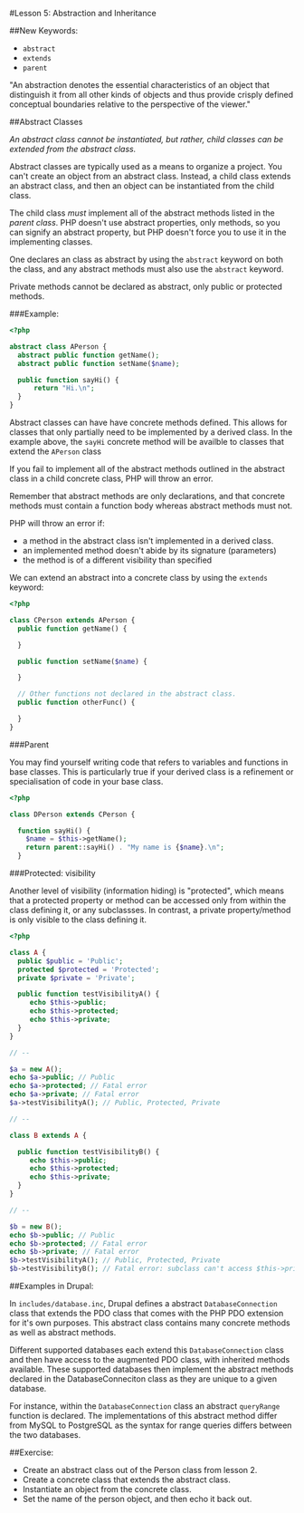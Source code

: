 #Lesson 5: Abstraction and Inheritance

##New Keywords:

 - `abstract`
 - `extends`
 - `parent`

"An abstraction denotes the essential characteristics of an object that
distinguish it from all other kinds of objects and thus provide crisply defined
conceptual boundaries relative to the perspective of the viewer."

##Abstract Classes

*An abstract class cannot be instantiated, but rather, _child classes_ can be
extended from the abstract class.*

Abstract classes are typically used as a means to organize a project.  You
can't create an object from an abstract class. Instead, a child class extends
an abstract class, and then an object can be instantiated from the child class.

The child class *must* implement all of the abstract methods listed in the
_parent class_. PHP doesn't use abstract properties, only methods, so you can
signify an abstract property, but PHP doesn't force you to use it in the
implementing classes.

One declares an class as abstract by using the `abstract` keyword on both the
class, and any abstract methods must also use the `abstract` keyword.

Private methods cannot be declared as abstract, only public or protected
methods.

###Example:

```php
<?php

abstract class APerson {
  abstract public function getName();
  abstract public function setName($name);

  public function sayHi() {
      return "Hi.\n";
  }
}
```

Abstract classes can have have concrete methods defined. This allows for
classes that only partially need to be implemented by a derived class. In the
example above, the `sayHi` concrete method will be availble to classes that
extend the `APerson` class

If you fail to implement all of the abstract methods outlined in the abstract
class in a child concrete class, PHP will throw an error.

Remember that abstract methods are only declarations, and that concrete
methods must contain a function body whereas abstract methods must not.

PHP will throw an error if:

 - a method in the abstract class isn't implemented in a derived class.
 - an implemented method doesn't abide by its signature (parameters)
 - the method is of a different visibility than specified

We can extend an abstract into a concrete class by using the `extends` keyword:

```php
<?php

class CPerson extends APerson {
  public function getName() {

  }

  public function setName($name) {

  }

  // Other functions not declared in the abstract class.
  public function otherFunc() {

  }
}
```

###Parent

You may find yourself writing code that refers to variables and functions in base classes. This is particularly true if your derived class is a refinement or specialisation of code in your base class.

```php
<?php

class DPerson extends CPerson {

  function sayHi() {
    $name = $this->getName();
    return parent::sayHi() . "My name is {$name}.\n";
  }

```

###Protected: visibility

Another level of visibility (information hiding) is "protected", which means that a protected property or method can be
accessed only from within the class defining it, or any subclassses. In contrast, a private property/method is only
visible to the class defining it.

```php
<?php

class A {
  public $public = 'Public';
  protected $protected = 'Protected';
  private $private = 'Private';

  public function testVisibilityA() {
     echo $this->public;
     echo $this->protected;
     echo $this->private;
  }
}

// --

$a = new A();
echo $a->public; // Public
echo $a->protected; // Fatal error
echo $a->private; // Fatal error
$a->testVisibilityA(); // Public, Protected, Private

// --

class B extends A {

  public function testVisibilityB() {
     echo $this->public;
     echo $this->protected;
     echo $this->private;
  }
}

// --

$b = new B();
echo $b->public; // Public
echo $b->protected; // Fatal error
echo $b->private; // Fatal error
$b->testVisibilityA(); // Public, Protected, Private
$b->testVisibilityB(); // Fatal error: subclass can't access $this->private
```

##Examples in Drupal:

In `includes/database.inc`, Drupal defines a abstract `DatabaseConnection` class that
extends the PDO class that comes with the PHP PDO extension for it's own
purposes. This abstract class contains many concrete methods as well as
abstract methods.

Different supported databases each extend this `DatabaseConnection` class and
then have access to the augmented PDO class, with inherited methods available.
These supported databases then implement the abstract methods declared in the
DatabaseConneciton class as they are unique to a given database.

For instance, within the `DatabaseConnection` class an abstract `queryRange`
function is declared. The implementations of this abstract method differ from
MySQL to PostgreSQL as the syntax for range queries differs between the two
databases.

##Exercise:

 - Create an abstract class out of the Person class from lesson 2.
 - Create a concrete class that extends the abstract class.
 - Instantiate an object from the concrete class.
 - Set the name of the person object, and then echo it back out.
